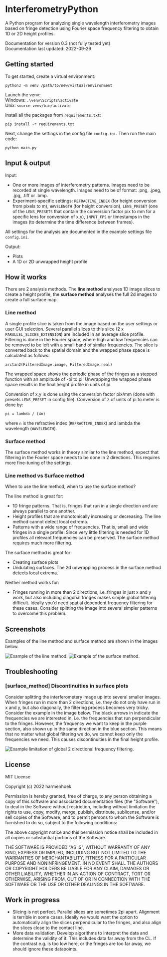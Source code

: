 # InterferometryPython

A Python program for analyzing single wavelength interferometry images based on fringe detection using Fourier space frequency filtering to obtain 1D or 2D height profiles.
 
Documentation for version 0.3 (not fully tested yet) \
Documentation last updated: 2022-09-29

## Getting started

To get started, create a virtual environment:
```
python3 -m venv /path/to/new/virtual/environment
```
Launch the venv: \
Windows: `.\venv\Scripts\activate` \
Unix: `source venv/bin/activate`

Install all the packages from `requirements.txt`:
```
pip install -r requirements.txt
```
Next, change the settings in the config file `config.ini`. Then run the main code:
```
python main.py 
```

## Input & output

Input:
- One or more images of interferometry patterns. Images need to be recorded at single wavelength. Images need to be of format: .png, .jpeg, .jpg, .tiff or .bmp.
- Experiment-specific settings: `REFRACTIVE_INDEX` (for height conversion from pixels to m), `WAVELENGTH` (for height conversion), `LENS_PRESET` (one of the `LENS_PRESETS` that contain the conversion factor pix to mm for a specific lens for conversion of x,y), `INPUT_FPS` or timestamps in the images (to determine the time difference between frames).

All settings for the analysis are documented in the example settings file `config.ini`.

Output:
- Plots
- A 1D or 2D unwrapped height profile

## How it works

There are 2 analysis methods. The **line method** analyses 1D image slices to create a height profile, the **surface method** analyses the full 2d images to create a full surface map.

### Line method
A single profile slice is taken from the image based on the user settings or user GUI selection. Several parallel slices to this slice (2 x `PARALLEL_SLICES_EXTENSION`) are included in an average slice profile. Filtering is done in the Fourier space, where high and low frequencies can be removed to be left with a small band of similar frequencies. The slice is converted back to the spatial domain and the wrapped phase space is calculated as follows:
```
arctan2(FilteredImage.image, FilteredImage.real)
```
The wrapped space shows the periodic phase of the fringes as a stepped function with an amplitude of -pi to pi. Unwrapping the wrapped phase space results in the final height profile in units of pi.

Conversion of x,y is done using the conversion factor pix/mm (done with presets `LENS_PRESET` in config file).
Conversion of z of units of pi to meter is done by:
```
pi = lambda / (4n)
```
where `n` is the refractive index (`REFRACTIVE_INDEX`) and lambda the wavelength (`WAVELENGTH`).

### Surface method
The surface method works in theory similar to the line method, expect that filtering in the Fourier space needs to be done in 2 directions. This requires more fine-tuning of the settings.

### Line method vs Surface method
When to use the line method, when to use the surface method?

The line method is great for:
- 1D fringe patterns. That is, fringes that run in a single direction and are always parallel to one another.
- Height profiles that are monotonically increasing or decreasing. The line method cannot detect local extrema.
- Patterns with a wide range of frequencies. That is, small and wide fringes in a single profile. Since very little filtering is needed for 1D profiles all relevant frequencies can be preserved. The surface method requires much more filtering.

The surface method is great for:
- Creating surface plots
- Undulating surfaces. The 2d unwrapping process in the surface method detects local extrema.

Neither method works for:
- Fringes running in more than 2 directions, i.e. fringes in just x and y work, but also including diagonal fringes makes simple global filtering difficult. Ideally you'd need spatial dependent frequency filtering for these cases. Consider splitting the image into several simpler patterns to overcome this problem.

## Screenshots

Examples of the line method and surface method are shown in the images below.

![Example of the line method.](screenshots/line_method_example.jpeg?raw=true "Example of the line method.")
![Example of the surface method.](screenshots/surface_method_example.jpeg?raw=true "Example of the surface method.")

## Troubleshooting

### [surface_method] Discontinuities in surface plots
Consider splitting the interferometery image up into several smaller images.\
When fringes run in more than 2 directions, i.e. they do not only have run in x and y, but also diagonally, the filtering process becomes very tricky. Consider the example in the image below. The black arrows in indicate the frequencies we are interested in, i.e. the frequencies that run perpendicular to the fringes. However, the frequency we want to keep in the purple section, also shown up in the same direction in the blue section. This means that no matter what global filtering we do, we cannot keep only the frequencies we need. This causes discontinuities in the final height profile.

![Example limitation of global 2 directional frequency filtering.](screenshots/frequency_filtering_limitation.jpeg?raw=true "Example limitation of global 2 directional frequency filtering.")

## License
MIT License

Copyright (c) 2022 harmenhoek

Permission is hereby granted, free of charge, to any person obtaining a copy
of this software and associated documentation files (the "Software"), to deal
in the Software without restriction, including without limitation the rights
to use, copy, modify, merge, publish, distribute, sublicense, and/or sell
copies of the Software, and to permit persons to whom the Software is
furnished to do so, subject to the following conditions:

The above copyright notice and this permission notice shall be included in all
copies or substantial portions of the Software.

THE SOFTWARE IS PROVIDED "AS IS", WITHOUT WARRANTY OF ANY KIND, EXPRESS OR
IMPLIED, INCLUDING BUT NOT LIMITED TO THE WARRANTIES OF MERCHANTABILITY,
FITNESS FOR A PARTICULAR PURPOSE AND NONINFRINGEMENT. IN NO EVENT SHALL THE
AUTHORS OR COPYRIGHT HOLDERS BE LIABLE FOR ANY CLAIM, DAMAGES OR OTHER
LIABILITY, WHETHER IN AN ACTION OF CONTRACT, TORT OR OTHERWISE, ARISING FROM,
OUT OF OR IN CONNECTION WITH THE SOFTWARE OR THE USE OR OTHER DEALINGS IN THE
SOFTWARE.

## Work in progress
- Slicing is not perfect. Parallel slices are sometimes 2pi apart. Alignment is terrible in some cases. Ideally we would want the option to automatically align the slices perpendicular to the fringes, and also align the slices close to the contact line.
- More data validation. Develop algorithms to interpret the data and determine the validity of it. This includes data far away from the CL. If the contrast e.g. is too low here, or the fringes are too far away, we should ignore these datapoints.